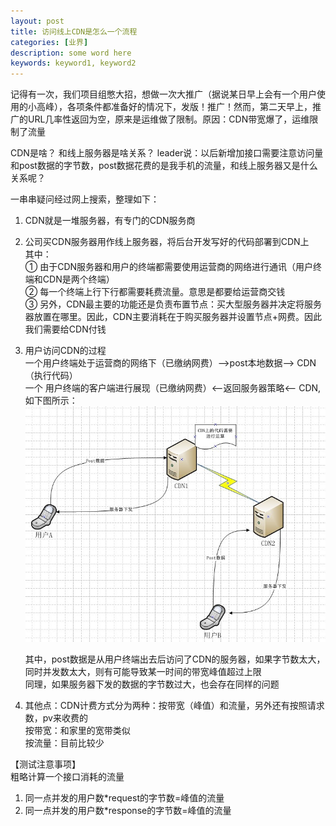 ```yaml
---
layout: post
title: 访问线上CDN是怎么一个流程
categories: [业界]
description: some word here
keywords: keyword1, keyword2
---
```


记得有一次，我们项目组憋大招，想做一次大推广（据说某日早上会有一个用户使用的小高峰），各项条件都准备好的情况下，发版！推广！然而，第二天早上，推广的URL几率性返回为空，原来是运维做了限制。原因：CDN带宽爆了，运维限制了流量

CDN是啥？
和线上服务器是啥关系？
leader说：以后新增加接口需要注意访问量和post数据的字节数，post数据花费的是我手机的流量，和线上服务器又是什么关系呢？

一串串疑问经过网上搜索，整理如下：

1. CDN就是一堆服务器，有专门的CDN服务商

2. 公司买CDN服务器用作线上服务器，将后台开发写好的代码部署到CDN上  
    其中：  
    ① 由于CDN服务器和用户的终端都需要使用运营商的网络进行通讯（用户终端和CDN是两个终端）  
    ② 每一个终端上行下行都需要耗费流量。意思是都要给运营商交钱  
    ③ 另外，CDN最主要的功能还是负责布置节点：买大型服务器并决定将服务器放置在哪里。因此，CDN主要消耗在于购买服务器并设置节点+网费。因此我们需要给CDN付钱  
    

3. 用户访问CDN的过程  
     一个用户终端处于运营商的网络下（已缴纳网费）——>post本地数据——> CDN（执行代码）  
     一个 用户终端的客户端进行展现（已缴纳网费）<——返回服务器策略<—— CDN,如下图所示：  
     ![2015-9-16](/images/2015-9-16.png)  
    
     其中，post数据是从用户终端出去后访问了CDN的服务器，如果字节数太大，同时并发数太大，则有可能导致某一时间的带宽峰值超过上限  
     同理，如果服务器下发的数据的字节数过大，也会存在同样的问题  

4. 其他点：CDN计费方式分为两种：按带宽（峰值）和流量，另外还有按照请求数，pv来收费的  
     按带宽：和家里的宽带类似  
     按流量：目前比较少  
 
【测试注意事项】  
粗略计算一个接口消耗的流量  
1. 同一点并发的用户数\*request的字节数=峰值的流量  
2. 同一点并发的用户数\*response的字节数=峰值的流量  

